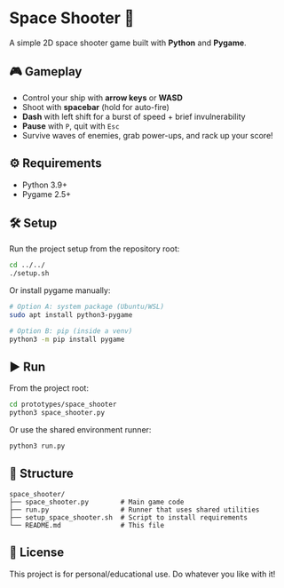# Space Shooter 🚀

A simple 2D space shooter game built with **Python** and **Pygame**.

## 🎮 Gameplay
- Control your ship with **arrow keys** or **WASD**  
- Shoot with **spacebar** (hold for auto-fire)  
- **Dash** with left shift for a burst of speed + brief invulnerability  
- **Pause** with `P`, quit with `Esc`  
- Survive waves of enemies, grab power-ups, and rack up your score!  

## ⚙️ Requirements
- Python 3.9+
- Pygame 2.5+  

## 🛠️ Setup

Run the project setup from the repository root:
```bash
cd ../../
./setup.sh
```

Or install pygame manually:
```bash
# Option A: system package (Ubuntu/WSL)
sudo apt install python3-pygame

# Option B: pip (inside a venv)
python3 -m pip install pygame
```

## ▶️ Run

From the project root:
```bash
cd prototypes/space_shooter
python3 space_shooter.py
```

Or use the shared environment runner:
```bash
python3 run.py
```

## 📂 Structure
```
space_shooter/
├── space_shooter.py        # Main game code
├── run.py                  # Runner that uses shared utilities
├── setup_space_shooter.sh  # Script to install requirements
└── README.md               # This file
```

## 📝 License

This project is for personal/educational use. Do whatever you like with it!